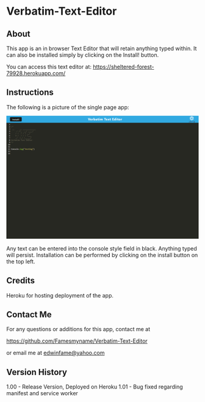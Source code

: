 # Verbatim-Text-Editor

## About

This app is an in browser Text Editor that will retain anything typed within. It can also be installed simply by clicking on the Install! button.

You can access this text editor at: https://sheltered-forest-79928.herokuapp.com/

## Instructions

The following is a picture of the single page app:

![Screenshot of app](./images/screenshot_001.png)

Any text can be entered into the console style field in black. Anything typed will persist.
Installation can be performed by clicking on the install button on the top left.

## Credits
Heroku for hosting deployment of the app.

## Contact Me

For any questions or additions for this app, contact me at 

https://github.com/Famesmyname/Verbatim-Text-Editor

or email me at edwinfame@yahoo.com

## Version History

1.00    - Release Version, Deployed on Heroku
1.01    - Bug fixed regarding manifest and service worker
